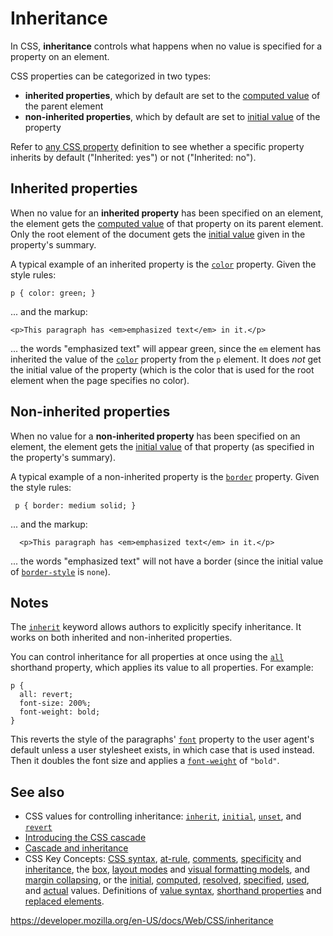 # Inheritance

In CSS, **inheritance** controls what happens when no value is specified for a property on an element.

CSS properties can be categorized in two types:

- **inherited properties**, which by default are set to the [computed value](computed_value) of the parent element
- **non-inherited properties**, which by default are set to [initial value](initial_value) of the property

Refer to [any CSS property](reference#keyword_index) definition to see whether a specific property inherits by default ("Inherited: yes") or not ("Inherited: no").

## Inherited properties

When no value for an **inherited property** has been specified on an element, the element gets the [computed value](computed_value) of that property on its parent element. Only the root element of the document gets the [initial value](initial_value) given in the property's summary.

A typical example of an inherited property is the [`color`](color) property. Given the style rules:

    p { color: green; }

... and the markup:

    <p>This paragraph has <em>emphasized text</em> in it.</p>

... the words "emphasized text" will appear green, since the `em` element has inherited the value of the [`color`](color) property from the `p` element. It does _not_ get the initial value of the property (which is the color that is used for the root element when the page specifies no color).

## Non-inherited properties

When no value for a **non-inherited property** has been specified on an element, the element gets the [initial value](initial_value) of that property (as specified in the property's summary).

A typical example of a non-inherited property is the [`border`](border) property. Given the style rules:

     p { border: medium solid; }

... and the markup:

      <p>This paragraph has <em>emphasized text</em> in it.</p>

... the words "emphasized text" will not have a border (since the initial value of [`border-style`](border-style) is `none`).

## Notes

The [`inherit`](inherit) keyword allows authors to explicitly specify inheritance. It works on both inherited and non-inherited properties.

You can control inheritance for all properties at once using the [`all`](all) shorthand property, which applies its value to all properties. For example:

    p {
      all: revert;
      font-size: 200%;
      font-weight: bold;
    }

This reverts the style of the paragraphs' [`font`](font) property to the user agent's default unless a user stylesheet exists, in which case that is used instead. Then it doubles the font size and applies a [`font-weight`](font-weight) of `"bold"`.

## See also

- CSS values for controlling inheritance: [`inherit`](inherit), [`initial`](initial), [`unset`](unset), and [`revert`](revert)
- [Introducing the CSS cascade](cascade)
- [Cascade and inheritance](https://developer.mozilla.org/en-US/docs/Learn/CSS/Building_blocks/Cascade_and_inheritance)
- CSS Key Concepts: [CSS syntax](syntax), [at-rule](at-rule), [comments](comments), [specificity](specificity) and [inheritance](inheritance), the [box](css_box_model/introduction_to_the_css_box_model), [layout modes](layout_mode) and [visual formatting models](visual_formatting_model), and [margin collapsing](css_box_model/mastering_margin_collapsing), or the [initial](initial_value), [computed](computed_value), [resolved](resolved_value), [specified](specified_value), [used](used_value), and [actual](actual_value) values. Definitions of [value syntax](value_definition_syntax), [shorthand properties](shorthand_properties) and [replaced elements](replaced_element).

<a href="https://developer.mozilla.org/en-US/docs/Web/CSS/inheritance" class="_attribution-link">https://developer.mozilla.org/en-US/docs/Web/CSS/inheritance</a>
